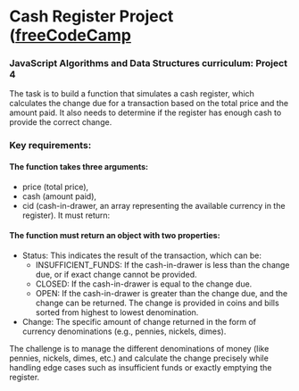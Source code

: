 # Cash Register Project ([freeCodeCamp](https://www.freecodecamp.org/)

### JavaScript Algorithms and Data Structures curriculum: Project 4
The task is to build a function that simulates a cash register, which calculates the change due for a transaction based on the total price and the amount paid. It also needs to determine if the register has enough cash to provide the correct change. 

### Key requirements:

#### The function takes three arguments:

- price (total price),
- cash (amount paid),
- cid (cash-in-drawer, an array representing the available currency in the register).
It must return:

#### The function must return an object with two properties:

- Status: This indicates the result of the transaction, which can be:
  - INSUFFICIENT_FUNDS: If the cash-in-drawer is less than the change due, or if exact change cannot be provided.
  - CLOSED: If the cash-in-drawer is equal to the change due.
  - OPEN: If the cash-in-drawer is greater than the change due, and the change can be returned. The change is provided in coins and bills sorted from highest to lowest denomination.
- Change: The specific amount of change returned in the form of currency denominations (e.g., pennies, nickels, dimes).

The challenge is to manage the different denominations of money (like pennies, nickels, dimes, etc.) and calculate the change precisely while handling edge cases such as insufficient funds or exactly emptying the register.
